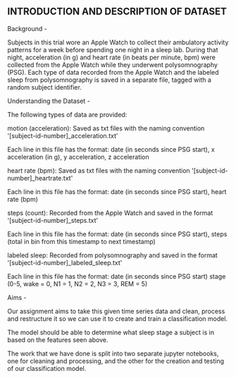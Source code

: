 ## INTRODUCTION AND DESCRIPTION OF DATASET

Background - 

Subjects in this trial wore an Apple Watch to collect their ambulatory activity patterns for a week before spending one night in a sleep lab. During that night, acceleration (in g) and heart rate (in beats per minute, bpm) were collected from the Apple Watch while they underwent polysomnography (PSG). Each type of data recorded from the Apple Watch and the labeled sleep from polysomnography is saved in a separate file, tagged with a random subject identifier.

Understanding the Dataset - 

The following types of data are provided:

motion (acceleration): Saved as txt files with the naming convention '[subject-id-number]_acceleration.txt'

Each line in this file has the format: date (in seconds since PSG start), x acceleration (in g), y acceleration, z acceleration

heart rate (bpm): Saved as txt files with the naming convention '[subject-id-number]_heartrate.txt'

Each line in this file has the format: date (in seconds since PSG start), heart rate (bpm)

steps (count): Recorded from the Apple Watch and saved in the format '[subject-id-number]_steps.txt'

Each line in this file has the format: date (in seconds since PSG start), steps (total in bin from this timestamp to next timestamp)

labeled sleep: Recorded from polysomnography and saved in the format '[subject-id-number]_labeled_sleep.txt'

Each line in this file has the format: date (in seconds since PSG start) stage (0-5, wake = 0, N1 = 1, N2 = 2, N3 = 3, REM = 5)

Aims - 

Our assignment aims to take this given time series data and clean, process and restructure it so we can use it to create and train a classification model. 

The model should be able to determine what sleep stage a subject is in based on the features seen above. 

The work that we have done is split into two separate jupyter notebooks, one for cleaning and processing, and the other for the creation and testing of our classification model.